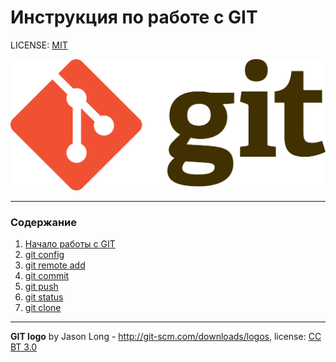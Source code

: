 # Инструкция по работе с GIT

LICENSE: [MIT](./license.md)

![Logo Git](./assets/logo-git.png)

---

### Содержание
1. [Начало работы с GIT](./get_start.md)
2. [git config](./git_config.md)
3. [git remote add](./git_remote_add.md)
4. [git commit](./git_commit.md)
5. [git push](./git_push.md)
6. [git status](./git_status.md)
7. [git clone](./git_clone.md)

---

**GIT logo** by Jason Long - http://git-scm.com/downloads/logos, license: [CC BT 3.0](https://creativecommons.org/licenses/by/3.0)


